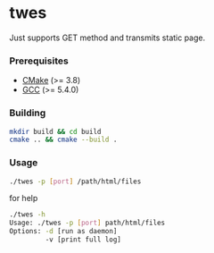 # twes
Just supports GET method and transmits static page. 
### Prerequisites
+ [CMake](http://www.cmake.org "CMake project page") (>= 3.8)
+ [GCC](http://gcc.gnu.org "GCC home") (>= 5.4.0)
### Building
```bash
mkdir build && cd build
cmake .. && cmake --build .
```
### Usage
```bash
./twes -p [port] /path/html/files
```
for help
```bash
./twes -h
Usage: ./twes -p [port] path/html/files
Options: -d [run as daemon]
         -v [print full log]

```
